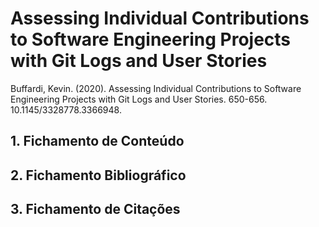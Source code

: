 # Assessing Individual Contributions to Software Engineering Projects with Git Logs and User Stories

Buffardi, Kevin. (2020). Assessing Individual Contributions to Software Engineering Projects with Git Logs and User Stories. 650-656. 10.1145/3328778.3366948.

## 1. Fichamento de Conteúdo



## 2. Fichamento Bibliográfico 



## 3. Fichamento de Citações 


